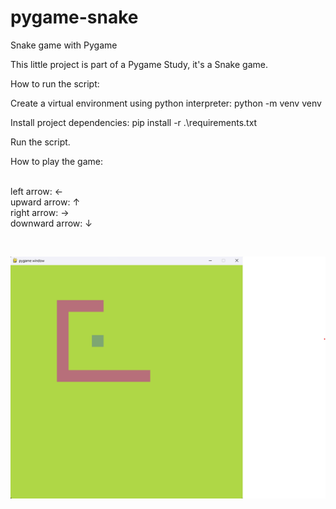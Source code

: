 # pygame-snake

Snake game with Pygame

This little project is part of a Pygame Study, it's a Snake game.

How to run the script:

Create a virtual environment using python interpreter: python -m venv venv

Install project dependencies: pip install -r .\requirements.txt

Run the script.

How to play the game:

<br>left arrow: &#8592;
<br>upward arrow: &#8593;
<br>right arrow: &#8594;
<br>downward arrow: &#8595;

<br>

![alt text](image/image.png)

<br>